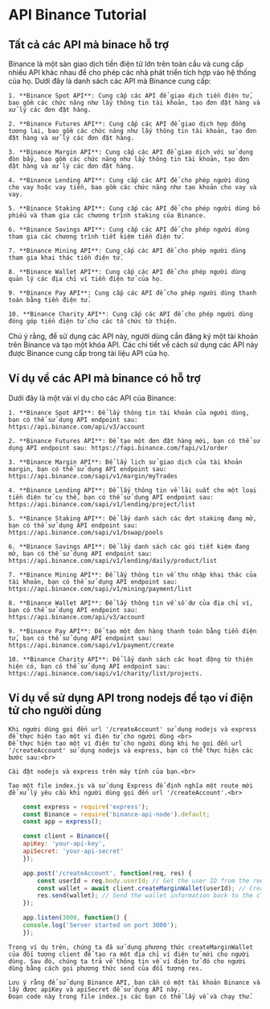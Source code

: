 # API Binance Tutorial
## Tất cả các API mà binace hỗ trợ
Binance là một sàn giao dịch tiền điện tử lớn trên toàn cầu và cung cấp nhiều API khác nhau để cho phép các nhà phát triển tích hợp vào hệ thống của họ. Dưới đây là danh sách các API mà Binance cung cấp:

    1. **Binance Spot API**: Cung cấp các API để giao dịch tiền điện tử, bao gồm các chức năng như lấy thông tin tài khoản, tạo đơn đặt hàng và xử lý các đơn đặt hàng.

    2. **Binance Futures API**: Cung cấp các API để giao dịch hợp đồng tương lai, bao gồm các chức năng như lấy thông tin tài khoản, tạo đơn đặt hàng và xử lý các đơn đặt hàng.

    3. **Binance Margin API**: Cung cấp các API để giao dịch với sử dụng đòn bẩy, bao gồm các chức năng như lấy thông tin tài khoản, tạo đơn đặt hàng và xử lý các đơn đặt hàng.

    4. **Binance Lending API**: Cung cấp các API để cho phép người dùng cho vay hoặc vay tiền, bao gồm các chức năng như tạo khoản cho vay và vay.

    5. **Binance Staking API**: Cung cấp các API để cho phép người dùng bỏ phiếu và tham gia các chương trình staking của Binance.

    6. **Binance Savings API**: Cung cấp các API để cho phép người dùng tham gia các chương trình tiết kiệm tiền điện tử.

    7. **Binance Mining API**: Cung cấp các API để cho phép người dùng tham gia khai thác tiền điện tử.

    8. **Binance Wallet API**: Cung cấp các API để cho phép người dùng quản lý các địa chỉ ví tiền điện tử của họ.

    9. **Binance Pay API**: Cung cấp các API để cho phép người dùng thanh toán bằng tiền điện tử.

    10. **Binance Charity API**: Cung cấp các API để cho phép người dùng đóng góp tiền điện tử cho các tổ chức từ thiện.

Chú ý rằng, để sử dụng các API này, người dùng cần đăng ký một tài khoản trên Binance và tạo một khóa API. Các chi tiết về cách sử dụng các API này được Binance cung cấp trong tài liệu API của họ.

## Ví dụ về các API mà binance có hỗ trợ
Dưới đây là một vài ví dụ cho các API của Binance:

    1. **Binance Spot API**: Để lấy thông tin tài khoản của người dùng, bạn có thể sử dụng API endpoint sau: https://api.binance.com/api/v3/account

    2. **Binance Futures API**: Để tạo một đơn đặt hàng mới, bạn có thể sử dụng API endpoint sau: https://fapi.binance.com/fapi/v1/order

    3. **Binance Margin API**: Để lấy lịch sử giao dịch của tài khoản margin, bạn có thể sử dụng API endpoint sau: https://api.binance.com/sapi/v1/margin/myTrades

    4. **Binance Lending API**: Để lấy thông tin về lãi suất cho một loại tiền điện tử cụ thể, bạn có thể sử dụng API endpoint sau: https://api.binance.com/sapi/v1/lending/project/list

    5. **Binance Staking API**: Để lấy danh sách các đợt staking đang mở, bạn có thể sử dụng API endpoint sau: https://api.binance.com/sapi/v1/bswap/pools

    6. **Binance Savings API**: Để lấy danh sách các gói tiết kiệm đang mở, bạn có thể sử dụng API endpoint sau: https://api.binance.com/sapi/v1/lending/daily/product/list

    7. **Binance Mining API**: Để lấy thông tin về thu nhập khai thác của tài khoản, bạn có thể sử dụng API endpoint sau: https://api.binance.com/sapi/v1/mining/payment/list

    8. **Binance Wallet API**: Để lấy thông tin về số dư của địa chỉ ví, bạn có thể sử dụng API endpoint sau: https://api.binance.com/api/v3/account

    9. **Binance Pay API**: Để tạo một đơn hàng thanh toán bằng tiền điện tử, bạn có thể sử dụng API endpoint sau: https://api.binance.com/sapi/v1/payment/create

    10. **Binance Charity API**: Để lấy danh sách các hoạt động từ thiện hiện có, bạn có thể sử dụng API endpoint sau: https://api.binance.com/sapi/v1/charity/list/projects.

## Ví dụ về sử dụng API trong nodejs để tạo ví điện tử cho người dùng
    Khi người dùng gọi đến url '/createAccount' sử dụng nodejs và express để thực hiện tạo một ví điện tử cho người dùng <br>
    Để thực hiện tạo một ví điện tử cho người dùng khi họ gọi đến url '/createAccount' sử dụng nodejs và express, bạn có thể thực hiện các bước sau:<br>

    Cài đặt nodejs và express trên máy tính của bạn.<br>

    Tạo một file index.js và sử dụng Express để định nghĩa một route mới để xử lý yêu cầu khi người dùng gọi đến url '/createAccount'.<br>
```js
    const express = require('express');
    const Binance = require('binance-api-node').default;
    const app = express();

    const client = Binance({
    apiKey: 'your-api-key',
    apiSecret: 'your-api-secret'
    });

    app.post('/createAccount', function(req, res) {
        const userId = req.body.userId; // Get the user ID from the request body
        const wallet = await client.createMarginWallet(userId); // Create a new electronic wallet for the user
        res.send(wallet); // Send the wallet information back to the client
    });

    app.listen(3000, function() {
    console.log('Server started on port 3000');
    });
```
    Trong ví dụ trên, chúng ta đã sử dụng phương thức createMarginWallet của đối tượng client để tạo ra một địa chỉ ví điện tử mới cho người dùng. Sau đó, chúng ta trả về thông tin về ví điện tử đó cho người dùng bằng cách gọi phương thức send của đối tượng res.

    Lưu ý rằng để sử dụng Binance API, bạn cần có một tài khoản Binance và lấy được apiKey và apiSecret để sử dụng API này.
    Đoạn code này trong file index.js các bạn có thể lấy về và chạy thử.


    
